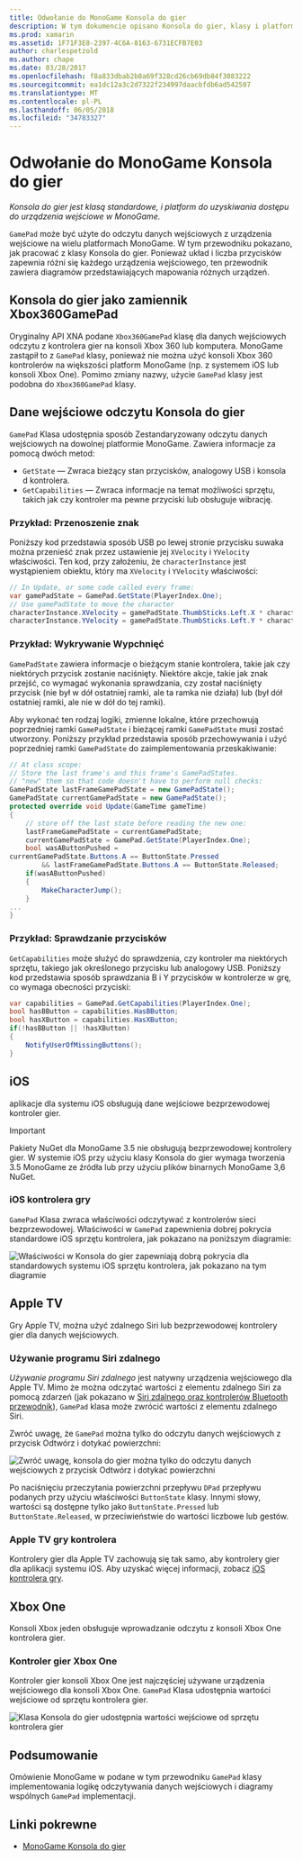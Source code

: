 ```yaml
---
title: Odwołanie do MonoGame Konsola do gier
description: W tym dokumencie opisano Konsola do gier, klasy i platform do uzyskiwania dostępu do urządzenia wejściowe w MonoGame. W tym artykule omówiono sposób odczytywania danych wejściowych z Konsola do gier, a zawiera przykładowy kod.
ms.prod: xamarin
ms.assetid: 1F71F3E8-2397-4C6A-8163-6731ECFB7E03
author: charlespetzold
ms.author: chape
ms.date: 03/28/2017
ms.openlocfilehash: f8a833dbab2b8a69f328cd26cb69db84f3083222
ms.sourcegitcommit: ea1dc12a3c2d7322f234997daacbfdb6ad542507
ms.translationtype: MT
ms.contentlocale: pl-PL
ms.lasthandoff: 06/05/2018
ms.locfileid: "34783327"
---
```

# <a name="monogame-gamepad-reference"></a>Odwołanie do MonoGame Konsola do gier

_Konsola do gier jest klasą standardowe, i platform do uzyskiwania dostępu do urządzenia wejściowe w MonoGame._

`GamePad` może być użyte do odczytu danych wejściowych z urządzenia wejściowe na wielu platformach MonoGame. W tym przewodniku pokazano, jak pracować z klasy Konsola do gier. Ponieważ układ i liczba przycisków zapewnia różni się każdego urządzenia wejściowego, ten przewodnik zawiera diagramów przedstawiających mapowania różnych urządzeń.

## <a name="gamepad-as-a-replacement-for-xbox360gamepad"></a>Konsola do gier jako zamiennik Xbox360GamePad

Oryginalny API XNA podane `Xbox360GamePad` klasę dla danych wejściowych odczytu z kontrolera gier na konsoli Xbox 360 lub komputera. MonoGame zastąpił to z `GamePad` klasy, ponieważ nie można użyć konsoli Xbox 360 kontrolerów na większości platform MonoGame (np. z systemem iOS lub konsoli Xbox One). Pomimo zmiany nazwy, użycie `GamePad` klasy jest podobna do `Xbox360GamePad` klasy.

## <a name="reading-input-from-gamepad"></a>Dane wejściowe odczytu Konsola do gier

`GamePad` Klasa udostępnia sposób Zestandaryzowany odczytu danych wejściowych na dowolnej platformie MonoGame. Zawiera informacje za pomocą dwóch metod:

- `GetState` — Zwraca bieżący stan przycisków, analogowy USB i konsola d kontrolera.
- `GetCapabilities` — Zwraca informacje na temat możliwości sprzętu, takich jak czy kontroler ma pewne przyciski lub obsługuje wibrację.

### <a name="example-moving-a-character"></a>Przykład: Przenoszenie znak

Poniższy kod przedstawia sposób USB po lewej stronie przycisku suwaka można przenieść znak przez ustawienie jej `XVelocity` i `YVelocity` właściwości. Ten kod, przy założeniu, że `characterInstance` jest wystąpieniem obiektu, który ma `XVelocity` i `YVelocity` właściwości:

```csharp
// In Update, or some code called every frame:
var gamePadState = GamePad.GetState(PlayerIndex.One);
// Use gamePadState to move the character
characterInstance.XVelocity = gamePadState.ThumbSticks.Left.X * characterInstance.MaxSpeed;
characterInstance.YVelocity = gamePadState.ThumbSticks.Left.Y * characterInstance.MaxSpeed;
```

### <a name="example-detecting-pushes"></a>Przykład: Wykrywanie Wypchnięć

`GamePadState` zawiera informacje o bieżącym stanie kontrolera, takie jak czy niektórych przycisk zostanie naciśnięty. Niektóre akcje, takie jak znak przejść, co wymagać wykonania sprawdzania, czy został naciśnięty przycisk (nie był w dół ostatniej ramki, ale ta ramka nie działa) lub (był dół ostatniej ramki, ale nie w dół do tej ramki). 

Aby wykonać ten rodzaj logiki, zmienne lokalne, które przechowują poprzedniej ramki `GamePadState` i bieżącej ramki `GamePadState` musi zostać utworzony. Poniższy przykład przedstawia sposób przechowywania i użyć poprzedniej ramki `GamePadState` do zaimplementowania przeskakiwanie:

```csharp
// At class scope:
// Store the last frame's and this frame's GamePadStates.
// "new" them so that code doesn't have to perform null checks:
GamePadState lastFrameGamePadState = new GamePadState();
GamePadState currentGamePadState = new GamePadState();
protected override void Update(GameTime gameTime)
{
    // store off the last state before reading the new one:
    lastFrameGamePadState = currentGamePadState;
    currentGamePadState = GamePad.GetState(PlayerIndex.One);
    bool wasAButtonPushed = 
currentGamePadState.Buttons.A == ButtonState.Pressed
        && lastFrameGamePadState.Buttons.A == ButtonState.Released;
    if(wasAButtonPushed)
    {
        MakeCharacterJump();
    }
...
}
```

### <a name="example-checking-for-buttons"></a>Przykład: Sprawdzanie przycisków

`GetCapabilities` może służyć do sprawdzenia, czy kontroler ma niektórych sprzętu, takiego jak określonego przycisku lub analogowy USB. Poniższy kod przedstawia sposób sprawdzania B i Y przycisków w kontrolerze w grę, co wymaga obecności przyciski:

```csharp
var capabilities = GamePad.GetCapabilities(PlayerIndex.One);
bool hasBButton = capabilities.HasBButton;
bool hasXButton = capabilities.HasXButton;
if(!hasBButton || !hasXButton)
{
    NotifyUserOfMissingButtons();
}
```

## <a name="ios"></a>iOS

aplikacje dla systemu iOS obsługują dane wejściowe bezprzewodowej kontroler gier.

> [!IMPORTANT]
> Pakiety NuGet dla MonoGame 3.5 nie obsługują bezprzewodowej kontrolery gier. W systemie iOS przy użyciu klasy Konsola do gier wymaga tworzenia 3.5 MonoGame ze źródła lub przy użyciu plików binarnych MonoGame 3,6 NuGet. 

### <a name="ios-game-controller"></a>iOS kontrolera gry

`GamePad` Klasa zwraca właściwości odczytywać z kontrolerów sieci bezprzewodowej. Właściwości w `GamePad` zapewnienia dobrej pokrycia standardowe iOS sprzętu kontrolera, jak pokazano na poniższym diagramie:

![](input-images/image1.png "Właściwości w Konsola do gier zapewniają dobrą pokrycia dla standardowych systemu iOS sprzętu kontrolera, jak pokazano na tym diagramie")

## <a name="apple-tv"></a>Apple TV

Gry Apple TV, można użyć zdalnego Siri lub bezprzewodowej kontrolery gier dla danych wejściowych.

### <a name="siri-remote"></a>Używanie programu Siri zdalnego

*Używanie programu Siri zdalnego* jest natywny urządzenia wejściowego dla Apple TV. Mimo że można odczytać wartości z elementu zdalnego Siri za pomocą zdarzeń (jak pokazano w [Siri zdalnego oraz kontrolerów Bluetooth przewodnik](~/ios/tvos/platform/remote-bluetooth.md)), `GamePad` klasa może zwrócić wartości z elementu zdalnego Siri.

Zwróć uwagę, że `GamePad` można tylko do odczytu danych wejściowych z przycisk Odtwórz i dotykać powierzchni: 

![](input-images/image2.png "Zwróć uwagę, konsola do gier można tylko do odczytu danych wejściowych z przycisk Odtwórz i dotykać powierzchni")

Po naciśnięciu przeczytania powierzchni przepływu `DPad` przepływu podanych przy użyciu właściwości `ButtonState` klasy. Innymi słowy, wartości są dostępne tylko jako `ButtonState.Pressed` lub `ButtonState.Released`, w przeciwieństwie do wartości liczbowe lub gestów.

### <a name="apple-tv-game-controller"></a>Apple TV gry kontrolera

Kontrolery gier dla Apple TV zachowują się tak samo, aby kontrolery gier dla aplikacji systemu iOS. Aby uzyskać więcej informacji, zobacz [iOS kontrolera gry](#iOS_Game_Controller). 

## <a name="xbox-one"></a>Xbox One

Konsoli Xbox jeden obsługuje wprowadzanie odczytu z konsoli Xbox One kontrolera gier.

### <a name="xbox-one-game-controller"></a>Kontroler gier Xbox One

Kontroler gier konsoli Xbox One jest najczęściej używane urządzenia wejściowego dla konsoli Xbox One. `GamePad` Klasa udostępnia wartości wejściowe od sprzętu kontrolera gier.

![](input-images/image3.png "Klasa Konsola do gier udostępnia wartości wejściowe od sprzętu kontrolera gier")

## <a name="summary"></a>Podsumowanie

Omówienie MonoGame w podane w tym przewodniku `GamePad` klasy implementowania logikę odczytywania danych wejściowych i diagramy wspólnych `GamePad` implementacji.

## <a name="related-links"></a>Linki pokrewne

- [MonoGame Konsola do gier](http://www.monogame.net/documentation/?page=T_Microsoft_Xna_Framework_Input_GamePad)

